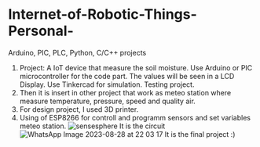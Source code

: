 # Internet-of-Robotic-Things-Personal-
Arduino, PIC, PLC, Python, C/C++ projects

1. Project: A IoT device that measure the soil moisture. Use Arduino or PIC microcontroller for the code part. The values will be seen in a LCD Display. Use Tinkercad for simulation. Testing project.
2. Then it is insert in other project that work as meteo station where measure temperature, pressure, speed and quality air.
3. For design project, I used 3D printer.
4. Using of ESP8266 for controll and programm sensors and set variables meteo station.
![sensesphere](https://github.com/alegustav95/Internet-of-Robotic-Things-Personal-/assets/118694302/3add9c63-c7ab-4288-8636-194efca0df6f)
It is the circuit
![WhatsApp Image 2023-08-28 at 22 03 17](https://github.com/alegustav95/Internet-of-Robotic-Things-Personal-/assets/118694302/6ae2bbf9-9aaa-4266-970d-e23b65eae7c4)
It is the final project :) 
